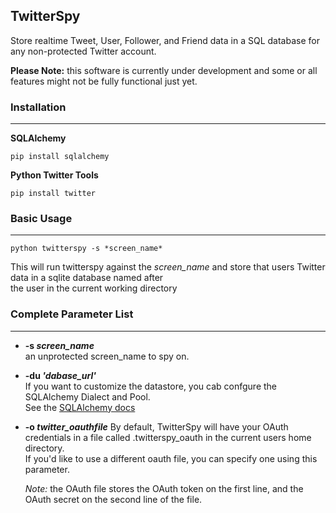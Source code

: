 ## TwitterSpy

Store realtime Tweet, User, Follower, and Friend data in a SQL database for any non-protected Twitter account.

__Please Note:__ this software is currently under development and some or all features might not be fully functional just yet.

### Installation
***
**SQLAlchemy**

`pip install sqlalchemy`

**Python Twitter Tools**

`pip install twitter`

### Basic Usage
***
`python twitterspy -s *screen_name*`

This will run twitterspy against the *screen_name* and store that users Twitter data in a sqlite database named after  
the user in the current working directory 


### Complete Parameter List
***
+ __-s *screen_name*__  
an unprotected screen_name to spy on.

+ __-du *'dabase_url'*__  
   If you want to customize the datastore, you cab confgure the SQLAlchemy Dialect and Pool.  
   See the [SQLAlchemy docs](http://docs.sqlalchemy.org/en/latest/core/engines.html#database-urls)

+ __-o *twitter_oauthfile*__ 
  By default, TwitterSpy will have your OAuth credentials in a file called .twitterspy_oauth in the current users home directory.  
  If you'd like to use a different oauth file, you can specify one using this parameter.  
  
  *Note:* the OAuth file stores the OAuth token on the first line, and the OAuth secret on the second line of the file.
